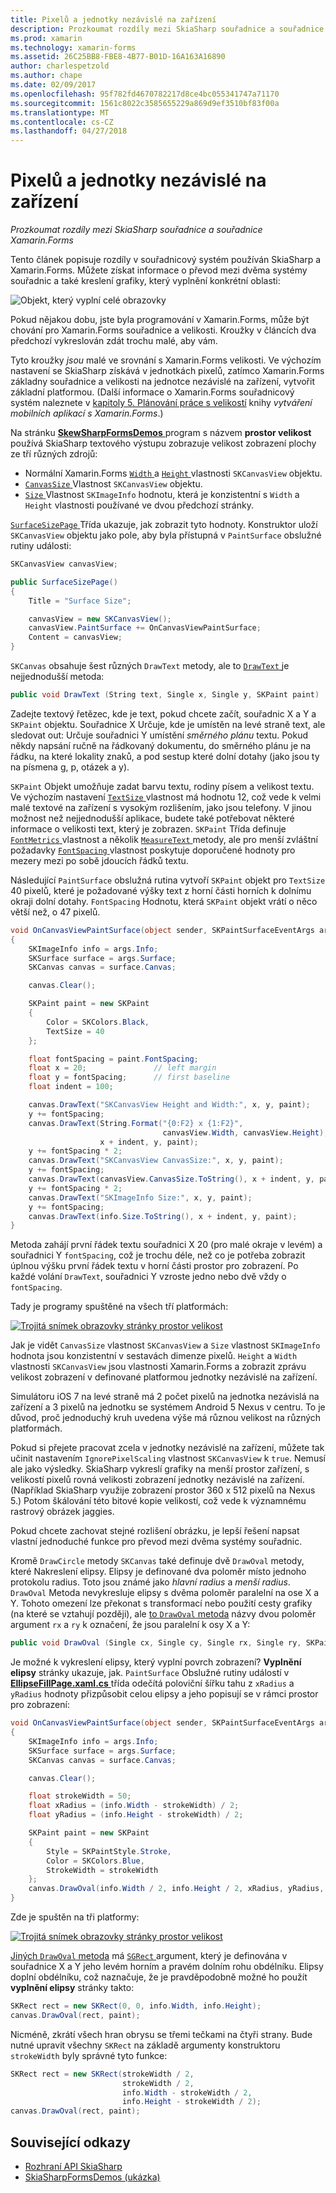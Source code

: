 ```yaml
---
title: Pixelů a jednotky nezávislé na zařízení
description: Prozkoumat rozdíly mezi SkiaSharp souřadnice a souřadnice Xamarin.Forms
ms.prod: xamarin
ms.technology: xamarin-forms
ms.assetid: 26C25BB8-FBE8-4B77-B01D-16A163A16890
author: charlespetzold
ms.author: chape
ms.date: 02/09/2017
ms.openlocfilehash: 95f782fd4670782217d8ce4bc055341747a71170
ms.sourcegitcommit: 1561c8022c3585655229a869d9ef3510bf83f00a
ms.translationtype: MT
ms.contentlocale: cs-CZ
ms.lasthandoff: 04/27/2018
---
```

# <a name="pixels-and-device-independent-units"></a>Pixelů a jednotky nezávislé na zařízení

_Prozkoumat rozdíly mezi SkiaSharp souřadnice a souřadnice Xamarin.Forms_

Tento článek popisuje rozdíly v souřadnicový systém používán SkiaSharp a Xamarin.Forms. Můžete získat informace o převod mezi dvěma systémy souřadnic a také kreslení grafiky, který vyplnění konkrétní oblasti:

![](pixels-images/screenfillexample.png "Objekt, který vyplní celé obrazovky")

Pokud nějakou dobu, jste byla programování v Xamarin.Forms, může být chování pro Xamarin.Forms souřadnice a velikosti. Kroužky v článcích dva předchozí vykreslován zdát trochu malé, aby vám.

Tyto kroužky *jsou* malé ve srovnání s Xamarin.Forms velikosti. Ve výchozím nastavení se SkiaSharp získává v jednotkách pixelů, zatímco Xamarin.Forms základny souřadnice a velikosti na jednotce nezávislé na zařízení, vytvořit základní platformou. (Další informace o Xamarin.Forms souřadnicový systém naleznete v [kapitoly 5. Plánování práce s velikostí](~/xamarin-forms/creating-mobile-apps-xamarin-forms/summaries/chapter05.md) knihy *vytváření mobilních aplikací s Xamarin.Forms*.)

Na stránku [ **SkewSharpFormsDemos** ](https://developer.xamarin.com/samples/xamarin-forms/SkiaSharpForms/Demos/) program s názvem **prostor velikost** používá SkiaSharp textového výstupu zobrazuje velikost zobrazení plochy ze tří různých zdrojů:

- Normální Xamarin.Forms [ `Width` ](https://developer.xamarin.com/api/property/Xamarin.Forms.VisualElement.Width/) a [ `Height` ](https://developer.xamarin.com/api/property/Xamarin.Forms.VisualElement.Height/) vlastnosti `SKCanvasView` objektu.
- [ `CanvasSize` ](https://developer.xamarin.com/api/property/SkiaSharp.Views.Forms.SKCanvasView.CanvasSize/) Vlastnost `SKCanvasView` objektu.
- [ `Size` ](https://developer.xamarin.com/api/property/SkiaSharp.SKImageInfo.Size/) Vlastnost `SKImageInfo` hodnotu, která je konzistentní s `Width` a `Height` vlastnosti používané ve dvou předchozí stránky.

[ `SurfaceSizePage` ](https://github.com/xamarin/xamarin-forms-samples/blob/master/SkiaSharpForms/Demos/Demos/SkiaSharpFormsDemos/Basics/SurfaceSizePage.cs) Třída ukazuje, jak zobrazit tyto hodnoty. Konstruktor uloží `SKCanvasView` objektu jako pole, aby byla přístupná v `PaintSurface` obslužné rutiny události:

```csharp
SKCanvasView canvasView;

public SurfaceSizePage()
{
    Title = "Surface Size";

    canvasView = new SKCanvasView();
    canvasView.PaintSurface += OnCanvasViewPaintSurface;
    Content = canvasView;
}
```

`SKCanvas` obsahuje šest různých `DrawText` metody, ale to [ `DrawText` ](https://developer.xamarin.com/api/member/SkiaSharp.SKCanvas.DrawText/p/System.String/System.Single/System.Single/SkiaSharp.SKPaint/) je nejjednodušší metoda:

```csharp
public void DrawText (String text, Single x, Single y, SKPaint paint)
```

Zadejte textový řetězec, kde je text, pokud chcete začít, souřadnic X a Y a `SKPaint` objektu. Souřadnice X Určuje, kde je umístěn na levé straně text, ale sledovat out: Určuje souřadnici Y umístění *směrného plánu* textu. Pokud někdy napsání ručně na řádkovaný dokumentu, do směrného plánu je na řádku, na které lokality znaků, a pod sestup které dolní dotahy (jako jsou ty na písmena g, p, otázek a y).

`SKPaint` Objekt umožňuje zadat barvu textu, rodiny písem a velikost textu. Ve výchozím nastavení [ `TextSize` ](https://developer.xamarin.com/api/property/SkiaSharp.SKPaint.TextSize/) vlastnost má hodnotu 12, což vede k velmi malé textové na zařízení s vysokým rozlišením, jako jsou telefony. V jinou možnost než nejjednodušší aplikace, budete také potřebovat některé informace o velikosti text, který je zobrazen. `SKPaint` Třída definuje [ `FontMetrics` ](https://developer.xamarin.com/api/property/SkiaSharp.SKPaint.FontMetrics/) vlastnost a několik [ `MeasureText` ](https://developer.xamarin.com/api/member/SkiaSharp.SKPaint.MeasureText/p/System.String/) metody, ale pro menší zvláštní požadavky [ `FontSpacing` ](https://developer.xamarin.com/api/property/SkiaSharp.SKPaint.FontSpacing/) vlastnost poskytuje doporučené hodnoty pro mezery mezi po sobě jdoucích řádků textu.

Následující `PaintSurface` obslužná rutina vytvoří `SKPaint` objekt pro `TextSize` 40 pixelů, které je požadované výšky text z horní části horních k dolnímu okraji dolní dotahy. `FontSpacing` Hodnotu, která `SKPaint` objekt vrátí o něco větší než, o 47 pixelů.

```csharp
void OnCanvasViewPaintSurface(object sender, SKPaintSurfaceEventArgs args)
{
    SKImageInfo info = args.Info;
    SKSurface surface = args.Surface;
    SKCanvas canvas = surface.Canvas;

    canvas.Clear();

    SKPaint paint = new SKPaint
    {
        Color = SKColors.Black,
        TextSize = 40
    };

    float fontSpacing = paint.FontSpacing;
    float x = 20;               // left margin
    float y = fontSpacing;      // first baseline
    float indent = 100;

    canvas.DrawText("SKCanvasView Height and Width:", x, y, paint);
    y += fontSpacing;
    canvas.DrawText(String.Format("{0:F2} x {1:F2}",
                                  canvasView.Width, canvasView.Height),
                    x + indent, y, paint);
    y += fontSpacing * 2;
    canvas.DrawText("SKCanvasView CanvasSize:", x, y, paint);
    y += fontSpacing;
    canvas.DrawText(canvasView.CanvasSize.ToString(), x + indent, y, paint);
    y += fontSpacing * 2;
    canvas.DrawText("SKImageInfo Size:", x, y, paint);
    y += fontSpacing;
    canvas.DrawText(info.Size.ToString(), x + indent, y, paint);
}
```

Metoda zahájí první řádek textu souřadnici X 20 (pro malé okraje v levém) a souřadnici Y `fontSpacing`, což je trochu déle, než co je potřeba zobrazit úplnou výšku první řádek textu v horní části prostor pro zobrazení. Po každé volání `DrawText`, souřadnici Y vzroste jedno nebo dvě vždy o `fontSpacing`.

Tady je programy spuštěné na všech tří platformách:

[![](pixels-images/surfacesize-small.png "Trojitá snímek obrazovky stránky prostor velikost")](pixels-images/surfacesize-large.png#lightbox "Trojitá snímek obrazovky stránky prostor pro velikost")

Jak je vidět `CanvasSize` vlastnost `SKCanvasView` a `Size` vlastnost `SKImageInfo` hodnota jsou konzistentní v sestavách dimenze pixelů. `Height` a `Width` vlastnosti `SKCanvasView` jsou vlastnosti Xamarin.Forms a zobrazit zprávu velikost zobrazení v definované platformou jednotky nezávislé na zařízení.

Simulátoru iOS 7 na levé straně má 2 počet pixelů na jednotka nezávislá na zařízení a 3 pixelů na jednotku se systémem Android 5 Nexus v centru. To je důvod, proč jednoduchý kruh uvedena výše má různou velikost na různých platformách.

Pokud si přejete pracovat zcela v jednotky nezávislé na zařízení, můžete tak učinit nastavením `IgnorePixelScaling` vlastnost `SKCanvasView` k `true`. Nemusí ale jako výsledky. SkiaSharp vykreslí grafiky na menší prostor zařízení, s velikostí pixelů rovná velikosti zobrazení jednotky nezávislé na zařízení. (Například SkiaSharp využije zobrazení prostor 360 x 512 pixelů na Nexus 5.) Potom škálování této bitové kopie velikostí, což vede k významnému rastrový obrázek jaggies.

Pokud chcete zachovat stejné rozlišení obrázku, je lepší řešení napsat vlastní jednoduché funkce pro převod mezi dvěma systémy souřadnic.

Kromě `DrawCircle` metody `SKCanvas` také definuje dvě `DrawOval` metody, které Nakreslení elipsy. Elipsy je definované dva poloměr místo jednoho protokolu radius. Toto jsou známé jako *hlavní radius* a *menší radius*. `DrawOval` Metoda nevykresluje elipsy s dvěma poloměr paralelní na ose X a Y. Tohoto omezení lze překonat s transformací nebo použití cesty grafiky (na které se vztahují později), ale [to `DrawOval` metoda](https://developer.xamarin.com/api/member/SkiaSharp.SKCanvas.DrawOval/p/System.Single/System.Single/System.Single/System.Single/SkiaSharp.SKPaint/) názvy dvou poloměr argument `rx` a `ry` k označení, že jsou paralelní k osy X a Y:

```csharp
public void DrawOval (Single cx, Single cy, Single rx, Single ry, SKPaint paint)
```

Je možné k vykreslení elipsy, který vyplní povrch zobrazení? **Vyplnění elipsy** stránky ukazuje, jak. `PaintSurface` Obslužné rutiny událostí v [ **EllipseFillPage.xaml.cs** ](https://github.com/xamarin/xamarin-forms-samples/blob/master/SkiaSharpForms/Demos/Demos/SkiaSharpFormsDemos/Basics/EllipseFillPage.xaml.cs) třída odečítá poloviční šířku tahu z `xRadius` a `yRadius` hodnoty přizpůsobit celou elipsy a jeho popisují se v rámci prostor pro zobrazení:

```csharp
void OnCanvasViewPaintSurface(object sender, SKPaintSurfaceEventArgs args)
{
    SKImageInfo info = args.Info;
    SKSurface surface = args.Surface;
    SKCanvas canvas = surface.Canvas;

    canvas.Clear();

    float strokeWidth = 50;
    float xRadius = (info.Width - strokeWidth) / 2;
    float yRadius = (info.Height - strokeWidth) / 2;

    SKPaint paint = new SKPaint
    {
        Style = SKPaintStyle.Stroke,
        Color = SKColors.Blue,
        StrokeWidth = strokeWidth
    };
    canvas.DrawOval(info.Width / 2, info.Height / 2, xRadius, yRadius, paint);
}
```

Zde je spuštěn na tři platformy:

[![](pixels-images/ellipsefill-small.png "Trojitá snímek obrazovky stránky prostor velikost")](pixels-images/ellipsefill-large.png#lightbox "Trojitá snímek obrazovky stránky prostor pro velikost")

[Jiných `DrawOval` metoda](https://developer.xamarin.com/api/member/SkiaSharp.SKCanvas.DrawOval/p/SkiaSharp.SKRect/SkiaSharp.SKPaint/) má [ `SGRect` ](https://developer.xamarin.com/api/type/SkiaSharp.SKRect/) argument, který je definována v souřadnice X a Y jeho levém horním a pravém dolním rohu obdélníku. Elipsy doplní obdélníku, což naznačuje, že je pravděpodobně možné ho použít **vyplnění elipsy** stránky takto:

```csharp
SKRect rect = new SKRect(0, 0, info.Width, info.Height);
canvas.DrawOval(rect, paint);
```

Nicméně, zkrátí všech hran obrysu se třemi tečkami na čtyři strany. Bude nutné upravit všechny `SKRect` na základě argumenty konstruktoru `strokeWidth` byly správné tyto funkce:

```csharp
SKRect rect = new SKRect(strokeWidth / 2,
                         strokeWidth / 2,
                         info.Width - strokeWidth / 2,
                         info.Height - strokeWidth / 2);
canvas.DrawOval(rect, paint);
```


## <a name="related-links"></a>Související odkazy

- [Rozhraní API SkiaSharp](https://developer.xamarin.com/api/root/SkiaSharp/)
- [SkiaSharpFormsDemos (ukázka)](https://developer.xamarin.com/samples/xamarin-forms/SkiaSharpForms/Demos/)
